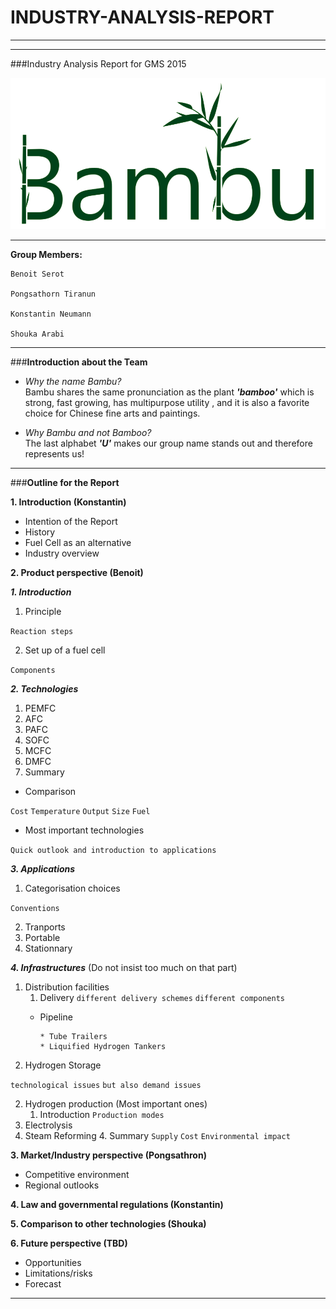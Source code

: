 # INDUSTRY-ANALYSIS-REPORT

___
___

###Industry Analysis Report for GMS 2015

![Bambu Logo](https://github.com/BambuGMS/Industry-Analysis-Report/blob/master/Project/Resources/Logo%20slimm.png)

___
**Group Members:**

    Benoit Serot

    Pongsathorn Tiranun

    Konstantin Neumann

    Shouka Arabi


___

###**Introduction about the Team**

- _Why the name Bambu?_  
	Bambu shares the same pronunciation as the plant **_'bamboo'_** which is strong, fast growing,  has multipurpose utility , and it is also a favorite choice for Chinese fine arts and paintings.

- _Why Bambu and not Bamboo?_  
	The last alphabet **_'U'_** makes our group name stands out and therefore represents us!

___

###**Outline for the Report**

**1. Introduction (Konstantin)**
* Intention of the Report  
* History
* Fuel Cell as an alternative
* Industry overview

**2. Product perspective (Benoit)**

***1. Introduction***
1. Principle

`Reaction steps`

2. Set up of a fuel cell

`Components`

***2. Technologies***
1. PEMFC
2. AFC
3. PAFC
4. SOFC
5. MCFC
6. DMFC
7. Summary
* Comparison

`Cost` `Temperature` `Output` `Size` `Fuel`

* Most important technologies

`Quick outlook and introduction to applications`

***3. Applications***
1. Categorisation choices

`Conventions`

2. Tranports
3. Portable
4. Stationnary

***4. Infrastructures*** (Do not insist too much on that part)
1. Distribution facilities
	1. Delivery `different delivery schemes` `different components`
      * Pipeline

			* Tube Trailers
			* Liquified Hydrogen Tankers

  2. Hydrogen Storage

`technological issues` `but also demand issues`

2. Hydrogen production (Most important ones)
	1. Introduction `Production modes`
  2. Electrolysis
  3. Steam Reforming
	4. Summary `Supply` `Cost` `Environmental impact`

**3. Market/Industry perspective (Pongsathron)**
* Competitive environment
* Regional outlooks  

**4. Law and governmental regulations (Konstantin)**  

**5. Comparison to other technologies (Shouka)**

**6. Future perspective (TBD)**
* Opportunities
* Limitations/risks
* Forecast

___
